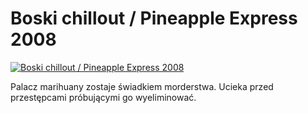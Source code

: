 Boski chillout / Pineapple Express 2008 
=============
[![Boski chillout / Pineapple Express 2008 ](http://vidos.pl/images/player.gif)](http://vidos.pl/boski-chillout-pineapple-express-2008)

 Palacz marihuany zostaje świadkiem morderstwa. Ucieka przed przestępcami próbującymi go wyeliminować.
